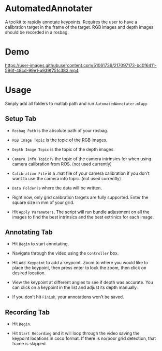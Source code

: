 # AutomatedAnnotater
A toolkit to rapidly annotate keypoints. Requires the user to have a calibration target in the frame of the target. 
RGB images and depth images should be recorded in a rosbag.


# Demo
https://user-images.githubusercontent.com/51061739/217097173-bc0f6411-596f-48cd-99e1-a939f751c383.mp4

# Usage
Simply add all folders to matlab path and run `AutomatedAnnotater.mlapp`

## Setup Tab
* `Rosbag Path` is the absolute path of your rosbag.

* `RGB Image Topic` is the topic of the RGB images.

* `Depth Image Topic` is the topic of the depth images.

* `Camera Info Topic` is the topic of the camera intrinsics for when using camera calibration from ROS. (not used currently)

* `Calibration File` is a .mat file of your camera calibration if you don't want to use the camera info topic. (not used currently)

* `Data Folder` is where the data will be written.

* Right now, only grid calibration targets are fully supported. Enter the square size in mm of your grid.

* Hit `Apply Parameters`. The script will run bundle adjustment on all the images to find the best intrinsics and the best extrinics for each image.

## Annotating Tab

* Hit `Begin` to start annotating.

* Navigate through the video using the `Controller` box.

* Hit `Add Keypoint` to add a keypoint. Zoom to where you would like to place the keypoint, then press enter to lock the zoom, then click on desired location.

* View the keypoint at different angles to see if depth was accurate. You can click on a keypoint in the list and adjust its depth manually.

* If you don't hit `Finish`, your annotations won't be saved.

## Recording Tab

* Hit `Begin`.

* Hit `Start Recording` and it will loop through the video saving the keypoint locations in coco format. If there is no/poor grid detection, that frame is skipped.
